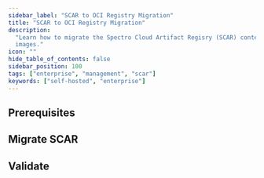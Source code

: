 ```yaml
---
sidebar_label: "SCAR to OCI Registry Migration"
title: "SCAR to OCI Registry Migration"
description:
  "Learn how to migrate the Spectro Cloud Artifact Regisry (SCAR) content to the OCI registry used to host packs and
  images."
icon: ""
hide_table_of_contents: false
sidebar_position: 100
tags: ["enterprise", "management", "scar"]
keywords: ["self-hosted", "enterprise"]
---
```


<PartialsComponent category="self-hosted" name="scar-migration-intro" edition="Palette" />

## Prerequisites

<PartialsComponent category="self-hosted" name="scar-migration-prerequisites" edition="Palette" />

## Migrate SCAR

<PartialsComponent category="self-hosted" name="scar-migration-guide" edition="Palette" />

## Validate

<PartialsComponent category="self-hosted" name="scar-migration-validate" edition="Palette" />
